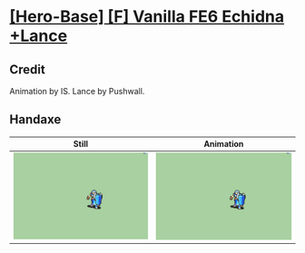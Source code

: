 # [\[Hero-Base\] \[F\] Vanilla FE6 Echidna +Lance](../)

## Credit

Animation by IS.
Lance by Pushwall.
	
## Handaxe

| Still | Animation |
| :---: | :-------: |
| ![Handaxe still](./Handaxe_000.png) | ![Handaxe animation](./Handaxe.gif) |
